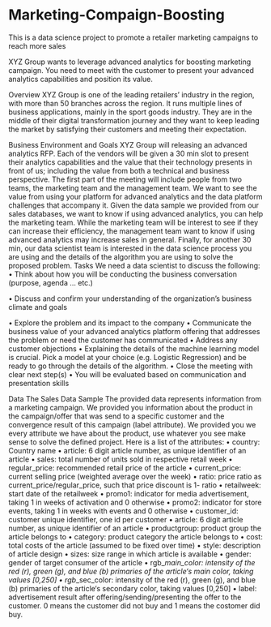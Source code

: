 # Marketing-Compaign-Boosting
This is a data science project to promote a retailer marketing campaigns to reach more sales 

XYZ Group wants to leverage advanced analytics for boosting marketing campaign. You need to meet with the
customer to present your advanced analytics capabilities and position its value.

Overview
XYZ Group is one of the leading retailers’ industry in the region, with more than 50 branches across
the region. It runs multiple lines of business applications, mainly in the sport goods industry. They are
in the middle of their digital transformation journey and they want to keep leading the market by
satisfying their customers and meeting their expectation.

Business Environment and Goals
XYZ Group will releasing an advanced analytics RFP. Each of the vendors will be given a 30 min slot to
present their analytics capabilities and the value that their technology presents in front of us; including
the value from both a technical and business perspective.
The first part of the meeting will include people from two teams, the marketing team and the
management team. We want to see the value from using your platform for advanced analytics and the
data platform challenges that accompany it. Given the data sample we provided from our sales
databases, we want to know if using advanced analytics, you can help the marketing team. While the
marketing team will be interest to see if they can increase their efficiency, the management team want
to know if using advanced analytics may increase sales in general.
Finally, for another 30 min, our data scientist team is interested in the data science process you are
using and the details of the algorithm you are using to solve the proposed problem.
Tasks
We need a data scientist to discuss the following:
• Think about how you will be conducting the business conversation (purpose, agenda … etc.)

• Discuss and confirm your understanding of the organization’s business climate and goals

• Explore the problem and its impact to the company
• Communicate the business value of your advanced analytics platform offering that addresses
the problem or need the customer has communicated
• Address any customer objections
• Explaining the details of the machine learning model is crucial. Pick a model at your choice (e.g.
Logistic Regression) and be ready to go through the details of the algorithm.
• Close the meeting with clear next step(s)
• You will be evaluated based on communication and presentation skills


Data
The Sales Data Sample
The provided data represents information from a marketing campaign. We provided you information
about the product in the campaign/offer that was send to a specific customer and the convergence
result of this campaign (label attribute). We provided you we every attribute we have about the
product, use whatever you see make sense to solve the defined project.
Here is a list of the attributes:
• country: Country name
• article: 6 digit article number, as unique identifier of an article
• sales: total number of units sold in respective retail week
• regular_price: recommended retail price of the article
• current_price: current selling price (weighted average over the week)
• ratio: price ratio as current_price/regular_price, such that price discount is 1-
ratio
• retailweek: start date of the retailweek
• promo1: indicator for media advertisement, taking 1 in weeks of activation and 0
otherwise
• promo2: indicator for store events, taking 1 in weeks with events and 0 otherwise
• customer_id: customer unique identifier, one id per customer
• article: 6 digit article number, as unique identifier of an article
• productgroup: product group the article belongs to
• category: product category the article belongs to
• cost: total costs of the article (assumed to be fixed over time)
• style: description of article design
• sizes: size range in which article is available
• gender: gender of target consumer of the article
• rgb_*_main_color: intensity of the red (r), green (g), and blue (b) primaries of the article‘s
main color, taking values [0,250]
• rgb_*_sec_color: intensity of the red (r), green (g), and blue (b) primaries of the article‘s
secondary color, taking values [0,250]
• label: advertisement result after offering/sending/presenting the offer to the
customer. 0 means the customer did not buy and 1 means the costomer did buy.
